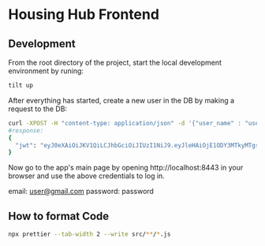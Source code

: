 # Housing Hub Frontend 

## Development

From the root directory of the project, start the local development environment by runing:

```bash
tilt up
```

After everything has started, create a new user in the DB by making a request to the DB:

```bash
curl -XPOST -H "content-type: application/json" -d '{"user_name" : "user@gmail.com", "password" : "password", "role_id" : "4", "role" : "navigator", "is_admin": true}' http://localhost:8443/backend/auth/register
#response:
{
  "jwt": "eyJ0eXAiOiJKV1QiLCJhbGciOiJIUzI1NiJ9.eyJleHAiOjE1ODY3MTkyMTgsInVpZCI6IjUxYjBiNjU0LWI0OTItNDgxOC1iYmI3LTVhNzFmY2FiYmE3MCIsInJvbGUiOiJuYXZpZ2F0b3IifQ.Zn0LsAPNkXXkV2x5wgaZuHrMEnWXMqFNSGdoWdkFiDk"
}

```

Now go to the app's main page by opening http://localhost:8443 in your browser and use the above credentials to log in.

email: user@gmail.com
password: password

## How to format Code

```bash
npx prettier --tab-width 2 --write src/**/*.js
```